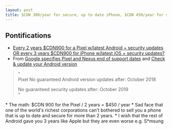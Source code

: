 ```yaml
---
layout: post
title: $CDN 300/year for secure, up to date iPhone, $CDN 450/year for secure, up to date Android phone - Apple wins on cost which is unbelievable
---
```


## Pontifications
* [Every 2 years $CDN900 for a Pixel w/latest Android + security updates OR every 3 years $CDN900 for iPhone w/latest iOS + security updates?](https://twitter.com/AlistairCalder/status/858096780126298112)
* From [Google specifies Pixel and Nexus end of support dates](http://mobilesyrup.com/2017/04/28/google-pixel-nexus-end-support-dates/) and [Check & update your Android version](https://support.google.com/nexus/answer/4457705?hl=en#nexus_devices)

<blockquote>

"<br />
Pixel No guaranteed Android version updates after: October 2018 <br />

No guaranteed security updates after: October 2019<br />
"
</blockquote>
* The math: $CDN 900 for the Pixel / 2 years = $450 / year
* Sad face that one of the world's richest corporations can't bothered to sell you a phone that is up to date and secure for more than 2 years.
* I wish that the rest of Android gave you 3 years like Apple but they are even worse e.g. S*msung